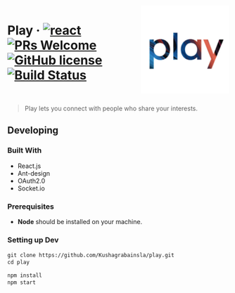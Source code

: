 <img src="https://github.com/Kushagrabainsla/play/blob/master/public/playLogo192.png?raw=true" alt="Play Logo" width="200" align="right">



# Play &middot; [![react](https://badges.aleen42.com/src/react.svg)](https://badges.aleen42.com/src/react.svg) [![PRs Welcome](https://img.shields.io/badge/PRs-welcome-brightgreen.svg?style=flat)](http://makeapullrequest.com) [![GitHub license](https://img.shields.io/badge/license-MIT-blue.svg?style=flat)](https://github.com/your/your-project/blob/master/LICENSE) [![Build Status](https://app.travis-ci.com/Kushagrabainsla/play.svg?branch=master)]()

<Br/>

> Play lets you connect with people who share your interests.


## Developing


### Built With

* React.js
* Ant-design
* OAuth2.0
* Socket.io

### Prerequisites
* **Node** should be installed on your machine.


### Setting up Dev


```shell
git clone https://github.com/Kushagrabainsla/play.git
cd play
```

```shell
npm install
npm start
```
